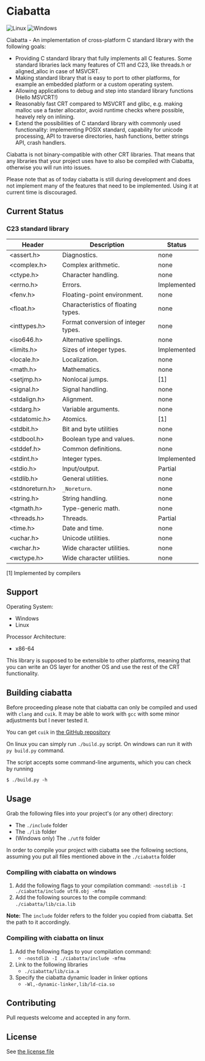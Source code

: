 
# Ciabatta

![Linux](https://github.com/flysand7/ciabatta/actions/workflows/build-linux.yml/badge.svg?event=push)
![Windows](https://github.com/flysand7/ciabatta/actions/workflows/build-windows.yml/badge.svg?event=push)

Ciabatta - An implementation of cross-platform C standard library with the
following goals:

- Providing C standard library that fully implements all C features. Some
  standard libraries lack many features of C11 and C23, like threads.h or
  aligned_alloc in case of MSVCRT.
- Making standard library that is easy to port to other platforms, for example
  an embedded platform or a custom operating system.
- Allowing applications to debug and step into standard library functions
  (Hello MSVCRT!)
- Reasonably fast CRT compared to MSVCRT and glibc, e.g. making malloc use
  a faster allocator, avoid runtime checks where possible, heavely rely on
  inlining.
- Extend the possibilities of C standard library with commonly used
  functionality: implementing POSIX standard, capability for unicode
  processing, API to traverse directories, hash functions, better strings API,
  crash handlers.

Ciabatta is not binary-compatible with other CRT libraries. That means that any
libraries that your project uses have to also be compiled with Ciabatta,
otherwise you will run into issues.

Please note that as of today ciabatta is still during development and does not
implement many of the features that need to be implemented. Using it at current
time is discouraged.

## Current Status

### C23 standard library

| Header          | Description                          | Status      |
| --------------- | ------------------------------------ | ----------- |
| <assert.h>      | Diagnostics.                         | none        |
| <complex.h>     | Complex arithmetic.                  | none        |
| <ctype.h>       | Character handling.                  | none        |
| <errno.h>       | Errors.                              | Implemented |
| <fenv.h>        | Floating-point environment.          | none        |
| <float.h>       | Characteristics of floating types.   | none        |
| <inttypes.h>    | Format conversion of integer types.  | none        |
| <iso646.h>      | Alternative spellings.               | none        |
| <limits.h>      | Sizes of integer types.              | Implemented |
| <locale.h>      | Localization.                        | none        |
| <math.h>        | Mathematics.                         | none        |
| <setjmp.h>      | Nonlocal jumps.                      | [1]         |
| <signal.h>      | Signal handling.                     | none        |
| <stdalign.h>    | Alignment.                           | none        |
| <stdarg.h>      | Variable arguments.                  | none        |
| <stdatomic.h>   | Atomics.                             | [1]         |
| <stdbit.h>      | Bit and byte utilities               | none        |
| <stdbool.h>     | Boolean type and values.             | none        |
| <stddef.h>      | Common definitions.                  | none        |
| <stdint.h>      | Integer types.                       | Implemented |
| <stdio.h>       | Input/output.                        | Partial     |
| <stdlib.h>      | General utilities.                   | none        |
| <stdnoreturn.h> | `_Noreturn`.                         | none        |
| <string.h>      | String handling.                     | none        |
| <tgmath.h>      | Type-generic math.                   | none        |
| <threads.h>     | Threads.                             | Partial     |
| <time.h>        | Date and time.                       | none        |
| <uchar.h>       | Unicode utilities.                   | none        |
| <wchar.h>       | Wide character utilities.            | none        |
| <wctype.h>      | Wide character utilities.            | none        |

[1] Implemented by compilers

## Support

Operating System:
- Windows
- Linux

Processor Architecture:
- x86-64

This library is supposed to be extensible to other platforms, meaning that
you can write an OS layer for another OS and use the rest of the CRT
functionality.

## Building ciabatta

Before proceeding please note that ciabatta can only be compiled and used
with `clang` and `cuik`. It may be able to work with `gcc` with some minor adjustments
but I never tested it.

You can get `cuik` in [the GitHub repository](https://github.com/RealNeGate/Cuik)

On linux you can simply run `./build.py` script. On windows can run
it with `py build.py` command.

The script accepts some command-line arguments, which you can check by running

```
$ ./build.py -h
```

## Usage

Grab the following files into your project's (or any other) directory:

- The `./include` folder
- The `./lib` folder
- (Windows only) The `./utf8` folder

In order to compile your project with ciabatta see the following sections,
assuming you put all files mentioned above in the `./ciabatta` folder

### Compiling with ciabatta on windows

1. Add the following flags to your compilation command:
   `-nostdlib -I ./ciabatta/include utf8.obj -mfma`
2. Add the following sources to the compile command:
   `./ciabatta/lib/cia.lib`

**Note:** The `include` folder refers to the folder you copied from ciabatta. Set the path to it accordingly.

### Compiling with ciabatta on linux

1. Add the following flags to your compilation command:
   - `-nostdlib -I ./ciabatta/include -mfma`
2. Link to the following libraries
   - `./ciabatta/lib/cia.a`
3. Specify the ciabatta dynamic loader in linker options
   - `-Wl,-dynamic-linker,lib/ld-cia.so`

## Contributing

Pull requests welcome and accepted in any form.

## License

See [the license file](license)
